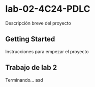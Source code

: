 # lab-02-4C24-PDLC
Descripción breve del proyecto
## Getting Started
Instrucciones para empezar el proyecto 
## Trabajo de lab 2
Terminando...
asd
